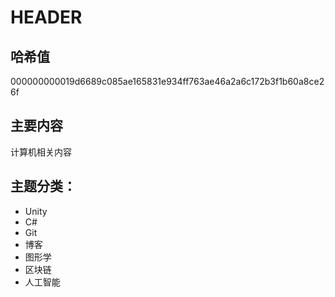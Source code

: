 # HEADER

## 哈希值

000000000019d6689c085ae165831e934ff763ae46a2a6c172b3f1b60a8ce26f

## 主要内容

计算机相关内容

## 主题分类：

* Unity 
* C\# 
* Git 
* 博客
* 图形学
* 区块链
* 人工智能




